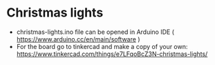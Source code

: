 # Christmas lights

* christmas-lights.ino file can be opened in Arduino IDE ( https://www.arduino.cc/en/main/software )
* For the board go to tinkercad and make a copy of your own: https://www.tinkercad.com/things/e7LFqoBcZ3N-christmas-lights/
